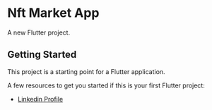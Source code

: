 # Nft Market App

A new Flutter project.

## Getting Started

This project is a starting point for a Flutter application.

A few resources to get you started if this is your first Flutter project:

- [Linkedin Profile](https://www.linkedin.com/in/mert-karakış-60622320a/)




